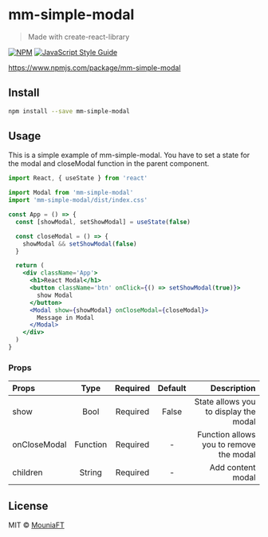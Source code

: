 # mm-simple-modal

> Made with create-react-library

[![NPM](https://img.shields.io/npm/v/mm-simple-modal.svg)](https://www.npmjs.com/package/mm-simple-modal) [![JavaScript Style Guide](https://img.shields.io/badge/code_style-standard-brightgreen.svg)](https://standardjs.com)

https://www.npmjs.com/package/mm-simple-modal

## Install

```bash
npm install --save mm-simple-modal
```

## Usage

This is a simple example of mm-simple-modal.
You have to set a state for the modal and closeModal function in the parent component.

```jsx
import React, { useState } from 'react'

import Modal from 'mm-simple-modal'
import 'mm-simple-modal/dist/index.css'

const App = () => {
  const [showModal, setShowModal] = useState(false)

  const closeModal = () => {
    showModal && setShowModal(false)
  }

  return (
    <div className='App'>
      <h1>React Modal</h1>
      <button className='btn' onClick={() => setShowModal(true)}>
        show Modal
      </button>
      <Modal show={showModal} onCloseModal={closeModal}>
        Message in Modal
      </Modal>
    </div>
  )
}
```

### Props

| Props        |   Type   | Required | Default |                             Description |
| :----------- | :------: | :------: | :-----: | --------------------------------------: |
| show         |   Bool   | Required |  False  |   State allows you to display the modal |
| onCloseModal | Function | Required |    -    | Function allows you to remove the modal |
| children     |  String  | Required |    -    |                       Add content modal |

## License

MIT © [MouniaFT](https://github.com/MouniaFT)
